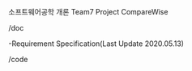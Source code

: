 소프트웨어공학 개론 Team7 Project CompareWise

/doc

  -Requirement Specification(Last Update 2020.05.13)

/code

